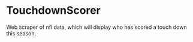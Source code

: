 # TouchdownScorer
Web scraper of nfl data, which will display who has scored a touch down this season.
